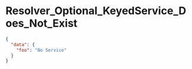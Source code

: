 # Resolver_Optional_KeyedService_Does_Not_Exist

```json
{
  "data": {
    "foo": "No Service"
  }
}
```

